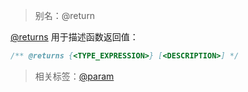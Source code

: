 > 别名：@return

[@returns](http://usejsdoc.org/tags-returns.html) 用于描述函数返回值：

```js
/** @returns {<TYPE_EXPRESSION>} [<DESCRIPTION>] */
```

> 相关标签：[@param](http://usejsdoc.org/tags-param.html)
